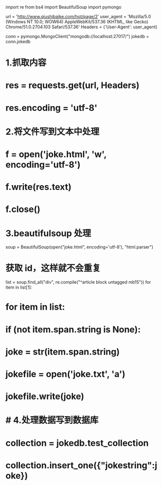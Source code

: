import re
from bs4 import BeautifulSoup
import pymongo

url = 'http://www.qiushibaike.com/hot/page/2'
user_agent = 'Mozilla/5.0 (Windows NT 10.0; WOW64) AppleWebKit/537.36 (KHTML, like Gecko) Chrome/51.0.2704.103 Safari/537.36'
Headers = {'User-Agent': user_agent}

conn = pymongo.MongoClient("mongodb://localhost:27017/")
jokedb = conn.jokedb

# 1.抓取内容
# res = requests.get(url, Headers)
# res.encoding = 'utf-8'

# 2.将文件写到文本中处理
# f = open('joke.html', 'w', encoding='utf-8')
# f.write(res.text)
# f.close()

# 3.beautifulsoup 处理
soup = BeautifulSoup(open("joke.html", encoding='utf-8'), "html.parser")

# 获取 id，这样就不会重复
list = soup.find_all("div", re.compile("^article block untagged mb15"))
for item in list[1]:



# for item in list:
#     if (not item.span.string is None):
#         joke = str(item.span.string)
#         jokefile = open('joke.txt', 'a')
#         jokefile.write(joke)
#         # 4.处理数据写到数据库
#         collection = jokedb.test_collection
#         collection.insert_one({"jokestring":joke})
